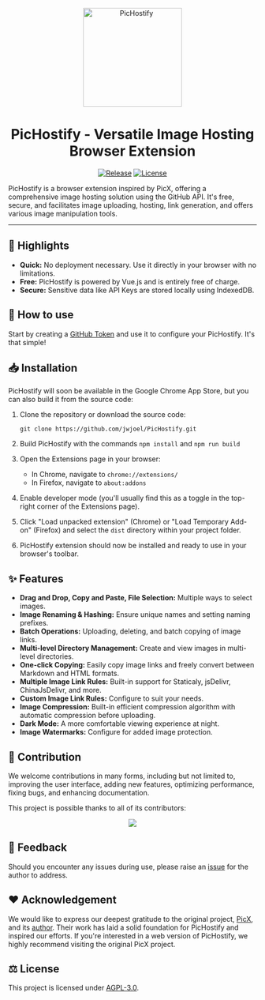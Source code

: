 <p align="center">
  <a href="https://github.com/jwjoel/PicHostify" >
    <img width="200" alt="PicHostify" src="https://cdn.staticaly.com/gh/jwjoel/images-hosting@main/20230521/logo.4hkvjfbcwn80.png">
  </a>
</p>

<h1 align="center"> PicHostify - Versatile Image Hosting Browser Extension</h1>

<p align="center">
  <a href="https://github.com/jwjoel/PicHostify/releases"><img src="https://img.shields.io/github/release/jwjoel/PicHostify.svg" alt="Release"></a>
  <a href="https://github.com/jwjoel/PicHostify/blob/main/LICENSE.md"><img src="https://img.shields.io/github/license/jwjoel/PicHostify.svg" alt="License"></a>
</p>

PicHostify is a browser extension inspired by PicX, offering a comprehensive image hosting solution using the GitHub API. It's free, secure, and facilitates image uploading, hosting, link generation, and offers various image manipulation tools.

---

## :star2: Highlights

- **Quick:** No deployment necessary. Use it directly in your browser with no limitations.
- **Free:** PicHostify is powered by Vue.js and is entirely free of charge.
- **Secure:** Sensitive data like API Keys are stored locally using IndexedDB.

## :book: How to use

Start by creating a [GitHub Token](https://github.com/settings/tokens/new) and use it to configure your PicHostify. It's that simple!

## :inbox_tray: Installation

PicHostify will soon be available in the Google Chrome App Store, but you can also build it from the source code:

1. Clone the repository or download the source code:

    ```
    git clone https://github.com/jwjoel/PicHostify.git
    ```

2. Build PicHostify with the commands `npm install` and `npm run build`

3. Open the Extensions page in your browser:

    - In Chrome, navigate to `chrome://extensions/`
    - In Firefox, navigate to `about:addons`

4. Enable developer mode (you'll usually find this as a toggle in the top-right corner of the Extensions page).

5. Click "Load unpacked extension" (Chrome) or "Load Temporary Add-on" (Firefox) and select the `dist` directory within your project folder.

6. PicHostify extension should now be installed and ready to use in your browser's toolbar.

## :sparkles: Features

- **Drag and Drop, Copy and Paste, File Selection:** Multiple ways to select images.
- **Image Renaming & Hashing:** Ensure unique names and setting naming prefixes.
- **Batch Operations:** Uploading, deleting, and batch copying of image links.
- **Multi-level Directory Management:** Create and view images in multi-level directories.
- **One-click Copying:** Easily copy image links and freely convert between Markdown and HTML formats.
- **Multiple Image Link Rules:** Built-in support for Staticaly, jsDelivr, ChinaJsDelivr, and more.
- **Custom Image Link Rules:** Configure to suit your needs.
- **Image Compression:** Built-in efficient compression algorithm with automatic compression before uploading.
- **Dark Mode:** A more comfortable viewing experience at night.
- **Image Watermarks:** Configure for added image protection.

## :handshake: Contribution

We welcome contributions in many forms, including but not limited to, improving the user interface, adding new features, optimizing performance, fixing bugs, and enhancing documentation.

This project is possible thanks to all of its contributors:

<p align="center">
  <a href="https://github.com/jwjoel/PicHostify/graphs/contributors">
    <img src="https://contrib.rocks/image?repo=jwjoel/PicHostify" />
  </a>
</p>

## :speech_balloon: Feedback

Should you encounter any issues during use, please raise an [issue](https://github.com/jwjoel/PicHostify/issues) for the author to address.

## :heart: Acknowledgement

We would like to express our deepest gratitude to the original project, [PicX](https://github.com/XPoet/picx), and its [author](https://github.com/XPoet). Their work has laid a solid foundation for PicHostify and inspired our efforts. If you're interested in a web version of PicHostify, we highly recommend visiting the original PicX project.

## :balance_scale: License

This project is licensed under [AGPL-3.0](https://github.com/jwjoel/PicHostify/blob/master/LICENSE).

